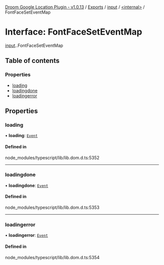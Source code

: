 [Droom Google Location Plugin - v1.0.13](../README.md) / [Exports](../modules.md) / [input](../modules/input.md) / [<internal\>](../modules/input._internal_.md) / FontFaceSetEventMap

# Interface: FontFaceSetEventMap

[input](../modules/input.md).[<internal>](../modules/input._internal_.md).FontFaceSetEventMap

## Table of contents

### Properties

- [loading](input._internal_.FontFaceSetEventMap.md#loading)
- [loadingdone](input._internal_.FontFaceSetEventMap.md#loadingdone)
- [loadingerror](input._internal_.FontFaceSetEventMap.md#loadingerror)

## Properties

### loading

• **loading**: [`Event`](../modules/input._internal_.md#event)

#### Defined in

node_modules/typescript/lib/lib.dom.d.ts:5352

___

### loadingdone

• **loadingdone**: [`Event`](../modules/input._internal_.md#event)

#### Defined in

node_modules/typescript/lib/lib.dom.d.ts:5353

___

### loadingerror

• **loadingerror**: [`Event`](../modules/input._internal_.md#event)

#### Defined in

node_modules/typescript/lib/lib.dom.d.ts:5354
